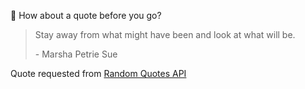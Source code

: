 📣 How about a quote before you go?

> Stay away from what might have been and look at what will be.
>
> <p>- Marsha Petrie Sue</p>

Quote requested from [Random Quotes API](https://github.com/lukePeavey/quotable)
